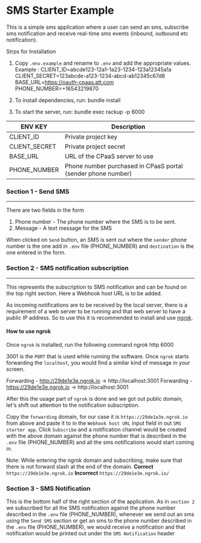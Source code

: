 # SMS Starter Example

This is a simple sms application where a user can send an sms, subscribe sms notification and receive real-time sms events (inbound, outbound etc notification).

Strps for Installation
1. Copy `.env.example` and rename to `.env` and add the appropriate values.
Example : 
CLIENT_ID=abcde123-12a1-1a23-1234-123a12345a1a
CLIENT_SECRET=123abcde-a123-1234-abcd-ab12345c67d8
BASE_URL=https://oauth-cpaas.att.com
PHONE_NUMBER=+16543219870


2. To install dependencies, run:
bundle install

3. To start the server, run:
bundle exec rackup -p 6000

ENV KEY       | Description
------------- | -------------
CLIENT_ID     | Private project key
CLIENT_SECRET | Private project secret
BASE_URL      | URL of the CPaaS server to use
PHONE_NUMBER  | Phone number purchased in CPaaS portal (sender phone number)

### Section 1 - Send SMS
---
There are two fields in the form

1. Phone number - The phone number where the SMS is to be sent.
2. Message - A text message for the SMS

When clicked on `Send` button, an SMS is sent out where the `sender` phone number is the one add in `.env` file (PHONE_NUMBER) and `destination` is the one entered in the form.

### Section 2 - SMS notification subscription
---
This represents the subscription to SMS notification and can be found on the top right section. Here a Webhook host URL is to be added.

As incoming notifications are to be received by the local server, there is a requirement of a web server to be running and that web server to have a public IP address. So to use this it is recommended to install and use [ngrok](https://ngrok.com/).

#### How to use ngrok
Once `ngrok` is installed, run the following command
ngrok http 6000

3001 is the `PORT` that is used while running the software.
Once `ngrok` starts forwarding the `localhost`, you would find a similar kind of message in your screen.

Forwarding          -          http://29de1e3e.ngrok.io -> http://localhost:3001
Forwarding          -          https://29de1e3e.ngrok.io -> http://localhost:3001

After this the usage part of `ngrok` is done and we got out public domain, let's shift out attention to the notification subscription.

Copy the `forwarding` domain, for our case it is `https://29de1e3e.ngrok.io` from above and paste it to in the `Webhook host URL` input field in out `SMS starter app`.
Click `Subscribe` and a notification channel would be created with the above domain against the phone number that is described in the `.env` file (PHONE_NUMBER) and all the sms notifications would start coming in.

Note: While entering the ngrok domain and subscribing, make sure that there is not forward slash at the end of the domain.
**Correct** `https://29de1e3e.ngrok.io`
**Incorrect** `https://29de1e3e.ngrok.io/`

### Section 3 - SMS Notification
This is the bottom half of the right section of the application. As in `section 2` we subscribed for all the SMS notification against the phone number described in the `.env` file (PHONE_NUMBER), whenever we send out an sms using the `Send SMS` section or get an sms to the phone number described in the `.env` file (PHONE_NUMBER), we would receive a notification and that notification would be printed out under the `SMS Notification` header